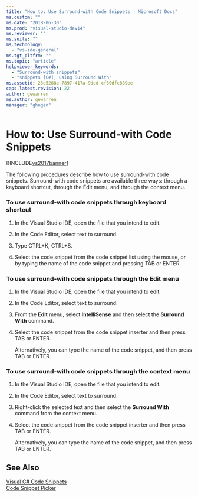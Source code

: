 ```yaml
---
title: "How to: Use Surround-with Code Snippets | Microsoft Docs"
ms.custom: ""
ms.date: "2018-06-30"
ms.prod: "visual-studio-dev14"
ms.reviewer: ""
ms.suite: ""
ms.technology: 
  - "vs-ide-general"
ms.tgt_pltfrm: ""
ms.topic: "article"
helpviewer_keywords: 
  - "Surround-with snippets"
  - "snippets [C#], using Surround With"
ms.assetid: 23e5288e-7897-417a-9ded-cf60dfc889ee
caps.latest.revision: 22
author: gewarren
ms.author: gewarren
manager: "ghogen"
---
```

# How to: Use Surround-with Code Snippets
[!INCLUDE[vs2017banner](../includes/vs2017banner.md)]

  
The following procedures describe how to use surround-with code snippets. Surround-with code snippets are available three ways: through a keyboard shortcut, through the Edit menu, and through the context menu.  
  
### To use surround-with code snippets through keyboard shortcut  
  
1.  In the Visual Studio IDE, open the file that you intend to edit.  
  
2.  In the Code Editor, select text to surround.  
  
3.  Type CTRL+K, CTRL+S.  
  
4.  Select the code snippet from the code snippet list using the mouse, or by typing the name of the code snippet and pressing TAB or ENTER.  
  
### To use surround-with code snippets through the Edit menu  
  
1.  In the Visual Studio IDE, open the file that you intend to edit.  
  
2.  In the Code Editor, select text to surround.  
  
3.  From the **Edit** menu, select **IntelliSense** and then select the **Surround With** command.  
  
4.  Select the code snippet from the code snippet inserter and then press TAB or ENTER.  
  
     Alternatively, you can type the name of the code snippet, and then press TAB or ENTER.  
  
### To use surround-with code snippets through the context menu  
  
1.  In the Visual Studio IDE, open the file that you intend to edit.  
  
2.  In the Code Editor, select text to surround.  
  
3.  Right-click the selected text and then select the **Surround With** command from the context menu.  
  
4.  Select the code snippet from the code snippet inserter and then press TAB or ENTER.  
  
     Alternatively, you can type the name of the code snippet, and then press TAB or ENTER.  
  
## See Also  
 [Visual C# Code Snippets](../ide/visual-csharp-code-snippets.md)   
 [Code Snippet Picker](../ide/reference/code-snippet-picker.md)



